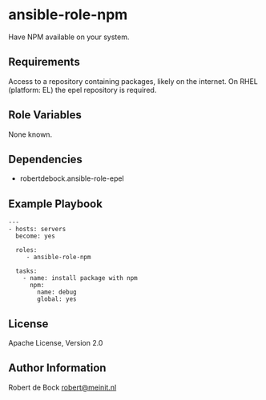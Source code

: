 ansible-role-npm
=========

Have NPM available on your system.

Requirements
------------

Access to a repository containing packages, likely on the internet.
On RHEL (platform: EL) the epel repository is required.

Role Variables
--------------

None known.

Dependencies
------------

- robertdebock.ansible-role-epel

Example Playbook
----------------

```
---
- hosts: servers
  become: yes

  roles:
     - ansible-role-npm

  tasks:
    - name: install package with npm
      npm:
        name: debug
        global: yes
```

License
-------

Apache License, Version 2.0

Author Information
------------------

Robert de Bock <robert@meinit.nl>
